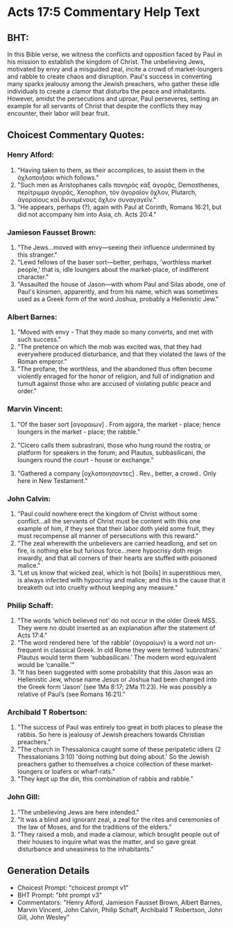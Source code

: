 # Acts 17:5 Commentary Help Text

## BHT:
In this Bible verse, we witness the conflicts and opposition faced by Paul in his mission to establish the kingdom of Christ. The unbelieving Jews, motivated by envy and a misguided zeal, incite a crowd of market-loungers and rabble to create chaos and disruption. Paul's success in converting many sparks jealousy among the Jewish preachers, who gather these idle individuals to create a clamor that disturbs the peace and inhabitants. However, amidst the persecutions and uproar, Paul perseveres, setting an example for all servants of Christ that despite the conflicts they may encounter, their labor will bear fruit.

## Choicest Commentary Quotes:
### Henry Alford:
1. "Having taken to them, as their accomplices, to assist them in the ὀχλοποιῆσαι which follows."
2. "Such men as Aristophanes calls πονηρὸς κἀξ ἀγορᾶς, Demosthenes, περίτριμμα ἀγορᾶς, Xenophon, τὸν ἀγοραῖον ὄχλον, Plutarch, ἀγοραίους καὶ δυναμένους ὄχλον συναγαγεῖν."
3. "He appears, perhaps (?), again with Paul at Corinth, Romans 16:21, but did not accompany him into Asia, ch. Acts 20:4."

### Jamieson Fausset Brown:
1. "The Jews...moved with envy—seeing their influence undermined by this stranger."
2. "Lewd fellows of the baser sort—better, perhaps, 'worthless market people,' that is, idle loungers about the market-place, of indifferent character."
3. "Assaulted the house of Jason—with whom Paul and Silas abode, one of Paul's kinsmen, apparently, and from his name, which was sometimes used as a Greek form of the word Joshua, probably a Hellenistic Jew."

### Albert Barnes:
1. "Moved with envy - That they made so many converts, and met with such success."
2. "The pretence on which the mob was excited was, that they had everywhere produced disturbance, and that they violated the laws of the Roman emperor."
3. "The profane, the worthless, and the abandoned thus often become violently enraged for the honor of religion, and full of indignation and tumult against those who are accused of violating public peace and order."

### Marvin Vincent:
1. "Of the baser sort [αγοραιων] . From ajgora, the market - place; hence loungers in the market - place; the rabble." 

2. "Cicero calls them subrastrani, those who hung round the rostra, or platform for speakers in the forum; and Plautus, subbasilicani, the loungers round the court - house or exchange." 

3. "Gathered a company [οχλοποιησαντες] . Rev., better, a crowd.. Only here in New Testament."

### John Calvin:
1. "Paul could nowhere erect the kingdom of Christ without some conflict...all the servants of Christ must be content with this one example of him, if they see that their labor doth yield some fruit, they must recompense all manner of persecutions with this reward."
2. "The zeal wherewith the unbelievers are carried headlong, and set on fire, is nothing else but furious force...mere hypocrisy doth reign inwardly, and that all corners of their hearts are stuffed with poisoned malice."
3. "Let us know that wicked zeal, which is hot [boils] in superstitious men, is always infected with hypocrisy and malice; and this is the cause that it breaketh out into cruelty without keeping any measure."

### Philip Schaff:
1. "The words ‘which believed not’ do not occur in the older Greek MSS. They were no doubt inserted as an explanation after the statement of Acts 17:4."
2. "The word rendered here ‘of the rabble’ (ἀγοραίων) is a word not un-frequent in classical Greek. In old Rome they were termed ‘subrostrani.’ Plautus would term them ‘subbasilicani.’ The modern word equivalent would be ‘canaille.’"
3. "It has been suggested with some probability that this Jason was an Hellenistic Jew, whose name Jesus or Joshua had been changed into the Greek form ‘Jason’ (see 1Ma 8:17; 2Ma 11:23). He was possibly a relative of Paul’s (see Romans 16:21)."

### Archibald T Robertson:
1. "The success of Paul was entirely too great in both places to please the rabbis. So here is jealousy of Jewish preachers towards Christian preachers."
2. "The church in Thessalonica caught some of these peripatetic idlers (2 Thessalonians 3:10) 'doing nothing but doing about.' So the Jewish preachers gather to themselves a choice collection of these market-loungers or loafers or wharf-rats."
3. "They kept up the din, this combination of rabbis and rabble."

### John Gill:
1. "The unbelieving Jews are here intended."
2. "It was a blind and ignorant zeal, a zeal for the rites and ceremonies of the law of Moses, and for the traditions of the elders."
3. "They raised a mob, and made a clamour, which brought people out of their houses to inquire what was the matter, and so gave great disturbance and uneasiness to the inhabitants."


## Generation Details
- Choicest Prompt: "choicest prompt v1"
- BHT Prompt: "bht prompt v3"
- Commentators: "Henry Alford, Jamieson Fausset Brown, Albert Barnes, Marvin Vincent, John Calvin, Philip Schaff, Archibald T Robertson, John Gill, John Wesley"
